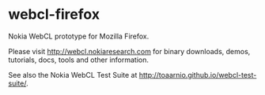 webcl-firefox
=============

Nokia WebCL prototype for Mozilla Firefox.

Please visit http://webcl.nokiaresearch.com for binary downloads,
demos, tutorials, docs, tools and other information.

See also the Nokia WebCL Test Suite at http://toaarnio.github.io/webcl-test-suite/.
